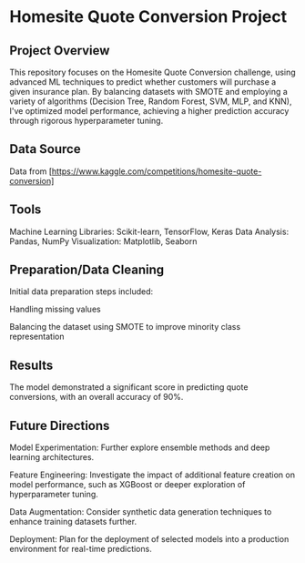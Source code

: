 
# Homesite Quote Conversion Project
## Project Overview
This repository focuses on the Homesite Quote Conversion challenge, using advanced ML techniques to predict whether customers will purchase a given insurance plan. By balancing datasets with SMOTE and employing a variety of algorithms (Decision Tree, Random Forest, SVM, MLP, and KNN), I've optimized model performance, achieving a higher prediction accuracy through rigorous hyperparameter tuning.

## Data Source
Data from [https://www.kaggle.com/competitions/homesite-quote-conversion]

## Tools
Machine Learning Libraries: Scikit-learn, TensorFlow, Keras
Data Analysis: Pandas, NumPy
Visualization: Matplotlib, Seaborn

## Preparation/Data Cleaning
Initial data preparation steps included:

Handling missing values

Balancing the dataset using SMOTE to improve minority class representation

## Results
The model demonstrated a significant score in predicting quote conversions, with an overall accuracy of 90%.

## Future Directions
Model Experimentation: Further explore ensemble methods and deep learning architectures.

Feature Engineering: Investigate the impact of additional feature creation on model performance, such as XGBoost or deeper exploration of hyperparameter tuning.

Data Augmentation: Consider synthetic data generation techniques to enhance training datasets further.

Deployment: Plan for the deployment of selected models into a production environment for real-time predictions.


